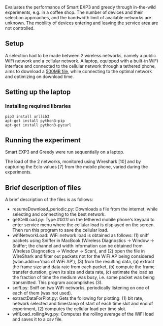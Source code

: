 Evaluates the performance of Smart EXP3 and greedy through in-the-wild experiments, e.g. in a coffee shop. The number of devices and their selection approaches, and the bandwidth limit of available networks are unknown. The mobility of devices entering and leaving the service area are not controlled.

## Setup
A selection had to be made between 2 wireless networks, namely a public WiFi network and a cellular network. A laptop, equipped with a built-in WiFi interface and connected to the cellular network through a tethered phone, aims to download a [500MB file](http://www.speedtest.com.sg/), while connecting to the optimal network and optimizing on download time.

## Setting up the laptop
### Installing required libraries
```
pip3 install urllib3
apt-get install python3-pip
apt-get install python3-pycurl
```

## Running the experiment
Smart EXP3 and Greedy were run sequentially on a laptop.


The load of the 2 networks, monitored using Wireshark [10] and by capturing the EcIo values [7] from the mobile phone, varied during the experiments. 

## Brief description of files 
A brief description of the files is as follows:
* resumeDownload_periodic.py: Downloads a file from the internet, while selecting and connecting to the best network.
* getCellLoad.py: Type *#0011* on the tethered mobile phone's keypad to enter service menu where the cellular load is displayed on the screen. Then run this program to save the cellular load.
* wifiNetworkLoad: WiFi network load is obtained as follows: (1) sniff packets using Sniffer in MacBook (Wireless Diagnostics -> Window -> Sniffer; the channel and width information can be obtained from Wireless Diagnostics -> Window -> Scan), and (2) open the file in WireShark and filter out packets not for the WiFi AP being considered (wlan.addr=='mac of WiFi AP'), (3) from the resulting data, (a) extract the frame size and data rate from each packet, (b) compute the frame transfer duration, given its size and data rate, (c) estimate the load as the fraction of time the medium was busy, i.e. some packet was being transmitted. This program accomplishes (3).
* sniff.py: Sniff on two WiFi networks, periodically listening on one of each of them (was not used).
* extractDataForPlot.py: Gets the following for plotting: (1) bit rate, network selected and timestamp of start of each time slot and end of experiment, (2) computes the cellular load per time slot.
* wifiLoad_rollingAvg.py: Computes the rolling average of the WiFi load and saves it to a csv file.
